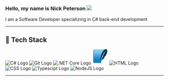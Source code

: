 ### Hello, my name is Nick Peterson <img src="https://raw.githubusercontent.com/MartinHeinz/MartinHeinz/master/wave.gif" width="30px">

I am a Software Developer specializing in C# back-end development 

---

## 🧰 Tech Stack

<img src="https://cdn.worldvectorlogo.com/logos/c--4.svg" alt="C# Logo" width="50" height="50"/> <img src="https://cdn.worldvectorlogo.com/logos/git-icon.svg" alt="Git Logo" width="50" height="50"/> <img src="https://cdn.worldvectorlogo.com/logos/dot-net-core-7.svg" alt=".NET Core Logo" width="50" height="50"/> <img src="https://raw.githubusercontent.com/devicons/devicon/1119b9f84c0290e0f0b38982099a2bd027a48bf1/icons/sqlite/sqlite-original.svg" alt="SQLite Logo" width="50" height="50"/> <img src="https://cdn.worldvectorlogo.com/logos/html-1.svg" alt="HTML Logo" width="50" height="50"/> <img src="https://cdn.worldvectorlogo.com/logos/css-3.svg" alt="CSS Logo" width="50" height="50"/> <img src="https://cdn.worldvectorlogo.com/logos/typescript.svg" alt="Typescipt Logo" width="50" height="50"/> <img src="https://cdn.worldvectorlogo.com/logos/nodejs-icon.svg" alt="NodeJS Logo" width="50" height="50"/>

---
